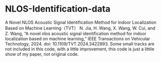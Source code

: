 # NLOS-Identification-data
A Novel NLOS Acoustic Signal Identification Method for Indoor Localization Based on Machine Learning（TVT）
N. Jia, H. Wang, X. Wang, W. Cui, and Z. Wang, “A novel nlos acoustic signal identification method for indoor localization based on machine learning,” IEEE Transactions on Vehicular Technology, 2024. doi: 10.1109/TVT.2024.3422893.
Some small tracks are not included in this code, with a little improvement, this code is just a littile show of my paper, not original code.
